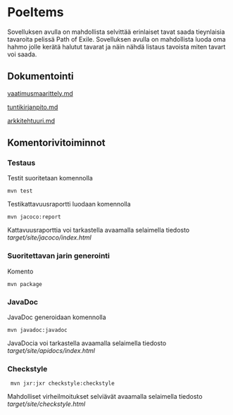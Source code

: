 # PoeItems

Sovelluksen avulla on mahdollista selvittää erinlaiset tavat saada tieynlaisia tavaroita pelissä Path of Exile. Sovelluksen avulla on mahdollista luoda oma hahmo jolle kerätä halutut tavarat ja näin nähdä
listaus tavoista miten tavart voi saada.

## Dokumentointi

[vaatimusmaarittely.md](https://github.com/silmish/ot-harjoitustyo/blob/master/dokumentointi/vaatimusmaarittely.md)

[tuntikirjanpito.md](https://github.com/silmish/ot-harjoitustyo/blob/master/dokumentointi/tuntikirjanpito.md)

[arkkitehtuuri.md](https://github.com/silmish/ot-harjoitustyo/blob/master/dokumentointi/arkkitehtuuri.md)


## Komentorivitoiminnot

### Testaus

Testit suoritetaan komennolla

```
mvn test
```

Testikattavuusraportti luodaan komennolla

```
mvn jacoco:report
```

Kattavuusraporttia voi tarkastella avaamalla selaimella tiedosto _target/site/jacoco/index.html_

### Suoritettavan jarin generointi

Komento

```
mvn package
```

### JavaDoc

JavaDoc generoidaan komennolla

```
mvn javadoc:javadoc
```

JavaDocia voi tarkastella avaamalla selaimella tiedosto _target/site/apidocs/index.html_

### Checkstyle


```
 mvn jxr:jxr checkstyle:checkstyle
```

Mahdolliset virheilmoitukset selviävät avaamalla selaimella tiedosto _target/site/checkstyle.html_

